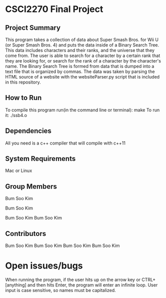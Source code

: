 # CSCI2270 Final Project

## Project Summary
This program takes a collection of data about Super Smash Bros. for Wii U (or
Super Smash Bros. 4) and puts the data inside of a Binary Search Tree. This
data includes characters and their ranks, and the universe that they come from.
The user is able to search for a character by a certain rank that they are
looking for, or search for the rank of a character by the character's name.
The Binary Search Tree is formed from data that is dumped into a text file that
is organized by commas. The data was taken by parsing the HTML source of a
website with the websiteParser.py script that is included in this repository.

## How to Run
To compile this program run(in the command line or terminal):
make
To run it:
./ssb4.o

## Dependencies
All you need is a c++ compiler that will compile with c++11

## System Requirements
Mac or Linux

## Group Members
Bum Soo Kim

Bum Soo Kim

Bum Soo Kim
Bum Soo Kim

## Contributors
Bum Soo Kim
Bum Soo Kim
Bum Soo Kim
Bum Soo Kim

# Open issues/bugs
When running the program, if the user hits up on the arrow key or CTRL+[anything]
and then hits Enter, the program will enter an infinite loop.
User input is case sensitive, so names must be capitalized.